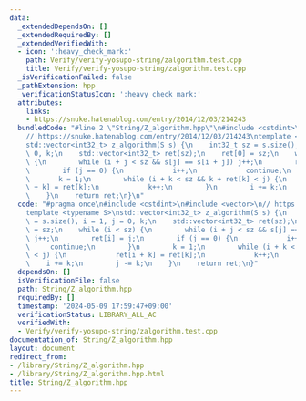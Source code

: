 ```yaml
---
data:
  _extendedDependsOn: []
  _extendedRequiredBy: []
  _extendedVerifiedWith:
  - icon: ':heavy_check_mark:'
    path: Verify/verify-yosupo-string/zalgorithm.test.cpp
    title: Verify/verify-yosupo-string/zalgorithm.test.cpp
  _isVerificationFailed: false
  _pathExtension: hpp
  _verificationStatusIcon: ':heavy_check_mark:'
  attributes:
    links:
    - https://snuke.hatenablog.com/entry/2014/12/03/214243
  bundledCode: "#line 2 \"String/Z_algorithm.hpp\"\n#include <cstdint>\n#include <vector>\n\
    // https://snuke.hatenablog.com/entry/2014/12/03/214243\ntemplate <typename S>\n\
    std::vector<int32_t> z_algorithm(S s) {\n    int32_t sz = s.size(), i = 1, j =\
    \ 0, k;\n    std::vector<int32_t> ret(sz);\n    ret[0] = sz;\n    while (i < sz)\
    \ {\n        while (i + j < sz && s[j] == s[i + j]) j++;\n        ret[i] = j;\n\
    \        if (j == 0) {\n            i++;\n            continue;\n        }\n \
    \       k = 1;\n        while (i + k < sz && k + ret[k] < j) {\n            ret[i\
    \ + k] = ret[k];\n            k++;\n        }\n        i += k;\n        j -= k;\n\
    \    }\n    return ret;\n}\n"
  code: "#pragma once\n#include <cstdint>\n#include <vector>\n// https://snuke.hatenablog.com/entry/2014/12/03/214243\n\
    template <typename S>\nstd::vector<int32_t> z_algorithm(S s) {\n    int32_t sz\
    \ = s.size(), i = 1, j = 0, k;\n    std::vector<int32_t> ret(sz);\n    ret[0]\
    \ = sz;\n    while (i < sz) {\n        while (i + j < sz && s[j] == s[i + j])\
    \ j++;\n        ret[i] = j;\n        if (j == 0) {\n            i++;\n       \
    \     continue;\n        }\n        k = 1;\n        while (i + k < sz && k + ret[k]\
    \ < j) {\n            ret[i + k] = ret[k];\n            k++;\n        }\n    \
    \    i += k;\n        j -= k;\n    }\n    return ret;\n}"
  dependsOn: []
  isVerificationFile: false
  path: String/Z_algorithm.hpp
  requiredBy: []
  timestamp: '2024-05-09 17:59:47+09:00'
  verificationStatus: LIBRARY_ALL_AC
  verifiedWith:
  - Verify/verify-yosupo-string/zalgorithm.test.cpp
documentation_of: String/Z_algorithm.hpp
layout: document
redirect_from:
- /library/String/Z_algorithm.hpp
- /library/String/Z_algorithm.hpp.html
title: String/Z_algorithm.hpp
---
```

